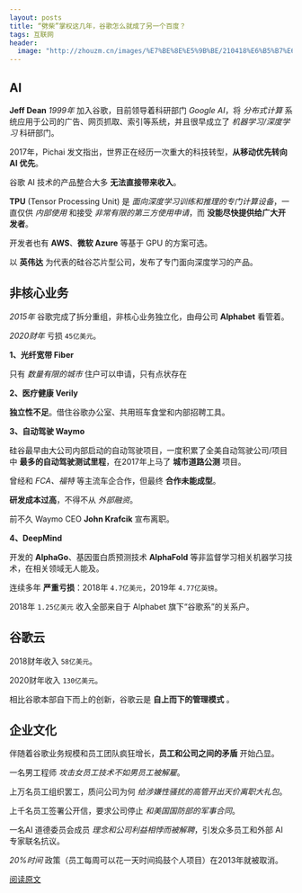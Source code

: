 ```yaml
---
layout: posts
title: “劈柴”掌权这几年，谷歌怎么就成了另一个百度？
tags: 互联网
header: 
  image: "http://zhouzm.cn/images/%E7%BE%8E%E5%9B%BE/210418%E6%B5%B7%E6%BB%A92.jpg"
---
```





## AI

**Jeff Dean** *1999年* 加入谷歌，目前领导着科研部门 *Google AI*，将 *分布式计算* 系统应用于公司的广告、网页抓取、索引等系统，并且很早成立了 *机器学习/深度学习* 科研部门。

2017年，Pichai 发文指出，世界正在经历一次重大的科技转型，**从移动优先转向 AI 优先**。

谷歌 AI 技术的产品整合大多 **无法直接带来收入**。

**TPU** (Tensor Processing Unit) 是 *面向深度学习训练和推理的专门计算设备*，一直仅供 *内部使用* 和接受 *非常有限的第三方使用申请*，而 **没能尽快提供给广大开发者**。

开发者也有 **AWS**、**微软 Azure** 等基于 GPU 的方案可选。

以 **英伟达** 为代表的硅谷芯片型公司，发布了专门面向深度学习的产品。



## 非核心业务

*2015年* 谷歌完成了拆分重组，非核心业务独立化，由母公司 **Alphabet** 看管着。

*2020财年* 亏损 `45亿美元`。



**1、光纤宽带 Fiber**

只有 *数量有限的城市* 住户可以申请，只有点状存在



**2、医疗健康 Verily**

**独立性不足**。借住谷歌办公室、共用班车食堂和内部招聘工具。



**3、自动驾驶 Waymo**

硅谷最早由大公司内部启动的自动驾驶项目，一度积累了全美自动驾驶公司/项目中 **最多的自动驾驶测试里程**，在2017年上马了 **城市道路公测** 项目。

曾经和 *FCA、福特* 等主流车企合作，但最终 **合作未能成型**。

**研发成本过高**，不得不从 *外部融资*。

前不久 Waymo CEO **John Krafcik** 宣布离职。



**4、DeepMind**

开发的 **AlphaGo**、基因蛋白质预测技术 **AlphaFold** 等非监督学习相关机器学习技术，在相关领域无人能及。

连续多年 **严重亏损**：2018年 `4.7亿美元`，2019年 `4.77亿英镑`。

2018年 `1.25亿美元` 收入全部来自于 Alphabet 旗下“谷歌系”的关系户。



## 谷歌云

2018财年收入 `58亿美元`。

2020财年收入 `130亿美元`。

相比谷歌本部自下而上的创新，谷歌云是 **自上而下的管理模式** 。



## 企业文化

伴随着谷歌业务规模和员工团队疯狂增长，**员工和公司之间的矛盾** 开始凸显。

一名男工程师 *攻击女员工技术不如男员工被解雇*。

上万名员工组织罢工，质问公司为何 *给涉嫌性骚扰的高管开出天价离职大礼包*。

上千名员工签署公开信，要求公司停止 *和美国国防部的军事合同*。

一名AI 道德委员会成员 *理念和公司利益相悖而被解聘*，引发众多员工和外部 AI 专家联名抗议。

*20%时间* 政策（员工每周可以花一天时间捣鼓个人项目）在2013年就被取消。

[阅读原文](https://m.cnbeta.com/view/1116145.htm)